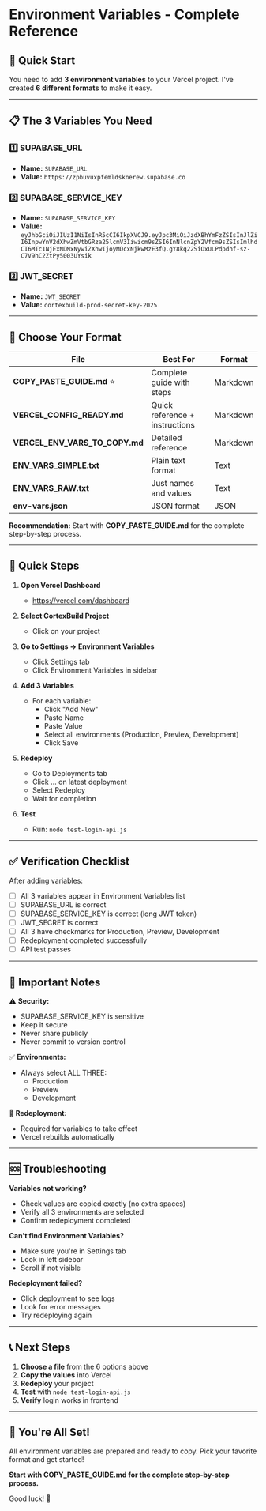 # Environment Variables - Complete Reference

## 🎯 Quick Start

You need to add **3 environment variables** to your Vercel project. I've created **6 different formats** to make it easy.

---

## 📋 The 3 Variables You Need

### 1️⃣ SUPABASE_URL
- **Name:** `SUPABASE_URL`
- **Value:** `https://zpbuvuxpfemldsknerew.supabase.co`

### 2️⃣ SUPABASE_SERVICE_KEY
- **Name:** `SUPABASE_SERVICE_KEY`
- **Value:** `eyJhbGciOiJIUzI1NiIsInR5cCI6IkpXVCJ9.eyJpc3MiOiJzdXBhYmFzZSIsInJlZiI6InpwYnV2dXhwZmVtbGRza25lcmV3Iiwicm9sZSI6InNlcnZpY2Vfcm9sZSIsImlhdCI6MTc1NjExNDMxNywiZXhwIjoyMDcxNjkwMzE3fQ.gY8kq22SiOxULPdpdhf-sz-C7V9hC2ZtPy5003UYsik`

### 3️⃣ JWT_SECRET
- **Name:** `JWT_SECRET`
- **Value:** `cortexbuild-prod-secret-key-2025`

---

## 📁 Choose Your Format

| File | Best For | Format |
|------|----------|--------|
| **COPY_PASTE_GUIDE.md** ⭐ | Complete guide with steps | Markdown |
| **VERCEL_CONFIG_READY.md** | Quick reference + instructions | Markdown |
| **VERCEL_ENV_VARS_TO_COPY.md** | Detailed reference | Markdown |
| **ENV_VARS_SIMPLE.txt** | Plain text format | Text |
| **ENV_VARS_RAW.txt** | Just names and values | Text |
| **env-vars.json** | JSON format | JSON |

**Recommendation:** Start with **COPY_PASTE_GUIDE.md** for the complete step-by-step process.

---

## 🚀 Quick Steps

1. **Open Vercel Dashboard**
   - https://vercel.com/dashboard

2. **Select CortexBuild Project**
   - Click on your project

3. **Go to Settings → Environment Variables**
   - Click Settings tab
   - Click Environment Variables in sidebar

4. **Add 3 Variables**
   - For each variable:
     - Click "Add New"
     - Paste Name
     - Paste Value
     - Select all environments (Production, Preview, Development)
     - Click Save

5. **Redeploy**
   - Go to Deployments tab
   - Click ... on latest deployment
   - Select Redeploy
   - Wait for completion

6. **Test**
   - Run: `node test-login-api.js`

---

## ✅ Verification Checklist

After adding variables:

- [ ] All 3 variables appear in Environment Variables list
- [ ] SUPABASE_URL is correct
- [ ] SUPABASE_SERVICE_KEY is correct (long JWT token)
- [ ] JWT_SECRET is correct
- [ ] All 3 have checkmarks for Production, Preview, Development
- [ ] Redeployment completed successfully
- [ ] API test passes

---

## 📝 Important Notes

⚠️ **Security:**
- SUPABASE_SERVICE_KEY is sensitive
- Keep it secure
- Never share publicly
- Never commit to version control

✅ **Environments:**
- Always select ALL THREE:
  - Production
  - Preview
  - Development

🔄 **Redeployment:**
- Required for variables to take effect
- Vercel rebuilds automatically

---

## 🆘 Troubleshooting

**Variables not working?**
- Check values are copied exactly (no extra spaces)
- Verify all 3 environments are selected
- Confirm redeployment completed

**Can't find Environment Variables?**
- Make sure you're in Settings tab
- Look in left sidebar
- Scroll if not visible

**Redeployment failed?**
- Click deployment to see logs
- Look for error messages
- Try redeploying again

---

## 📞 Next Steps

1. **Choose a file** from the 6 options above
2. **Copy the values** into Vercel
3. **Redeploy** your project
4. **Test** with `node test-login-api.js`
5. **Verify** login works in frontend

---

## 🎉 You're All Set!

All environment variables are prepared and ready to copy. Pick your favorite format and get started!

**Start with COPY_PASTE_GUIDE.md for the complete step-by-step process.**

Good luck! 🚀

